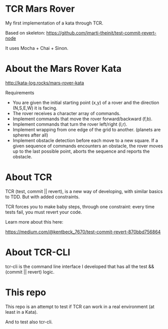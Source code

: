 # TCR Mars Rover

My first implementation of a kata through TCR.

Based on skeleton: https://github.com/jmarti-theinit/test-commit-revert-node

It uses Mocha + Chai + Sinon.

# About the Mars Rover Kata

http://kata-log.rocks/mars-rover-kata

Requirements
- You are given the initial starting point (x,y) of a rover and the direction (N,S,E,W) it is facing.
- The rover receives a character array of commands.
- Implement commands that move the rover forward/backward (f,b).
- Implement commands that turn the rover left/right (l,r).
- Implement wrapping from one edge of the grid to another. (planets are spheres after all)
- Implement obstacle detection before each move to a new square. If a given sequence of commands encounters an obstacle, the rover moves up to the last possible point, aborts the sequence and reports the obstacle.

# About TCR

TCR (test, commit || revert), is a new way of developing, with similar basics to TDD. But with added constraints.

TCR forces you to make baby steps, through one constraint: every time tests fail, you must revert your code.

Learn more about this here:

https://medium.com/@kentbeck_7670/test-commit-revert-870bbd756864

# About TCR-CLI

tcr-cli is the command line interface I developed that has all the test && (commit || revert) logic.

# This repo

This repo is an attempt to test if TCR can work in a real environment (at least in a Kata).

And to test also tcr-cli.


